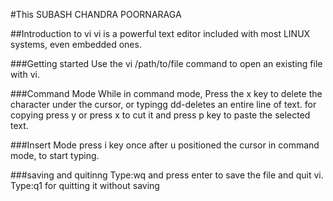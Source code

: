 #This SUBASH CHANDRA POORNARAGA



##Introduction to vi
vi is a powerful text editor included with most LINUX systems, even embedded ones.




###Getting started
Use the vi /path/to/file command to open an existing file with vi.

###Command Mode
While in command mode, Press the x key to delete the character under the cursor, or typingg dd-deletes an entire line of text.
for copying press y or press x to cut it and press p key to paste the selected text.


###Insert Mode
press i key once after u positioned the cursor in command mode, to start typing.


###saving and quitinng
Type:wq and press enter to save the file and quit vi.
Type:q1 for quitting it without saving 
